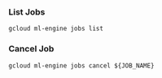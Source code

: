 ### List Jobs
~~~~
gcloud ml-engine jobs list
~~~~

### Cancel Job
~~~~
gcloud ml-engine jobs cancel ${JOB_NAME}
~~~~


